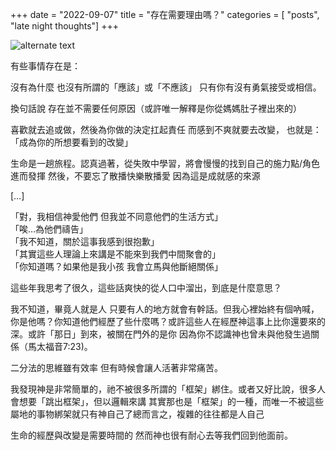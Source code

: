 +++
date = "2022-09-07"
title = "存在需要理由嗎？"
categories = [ "posts", "late night thoughts"]
+++

![alternate text](/img/taichung.jpg)

有些事情存在是：

沒有為什麼
也沒有所謂的「應該」或「不應該」
只有你有沒有勇氣接受或相信。

換句話說 存在並不需要任何原因（或許唯一解釋是你從媽媽肚子裡出來的）

喜歡就去追或做，然後為你做的決定扛起責任
而感到不爽就要去改變，
也就是：「成為你的所想要看到的改變」

生命是一趟旅程。認真過著，從失敗中學習，將會慢慢的找到自己的施力點/角色 進而發揮 然後，不要忘了散播快樂散播愛 因為這是成就感的來源

[…]

「對，我相信神愛他們 但我並不同意他們的生活方式」\
「唉…為他們禱告」\
「我不知道，關於這事我感到很抱歉」\
「其實這些人理論上來講是不能來到我們中間聚會的」\
「你知道嗎？如果他是我小孩 我會立馬與他斷絕關係」

這些年我思考了很久，這些話爽快的從人口中溜出，到底是什麼意思？

我不知道，畢竟人就是人 只要有人的地方就會有幹話。但我心裡始終有個吶喊，你是他嗎？你知道他們經歷了些什麼嗎？或許這些人在經歷神這事上比你還要來的深。或許「那日」到來，被關在門外的是你 因為你不認識神也曾未與他發生過關係（馬太福音7:23)。

二分法的思維雖有效率 但有時候會讓人活著非常痛苦。

我發現神是非常簡單的，祂不被很多所謂的「框架」綁住。或者又好比說，很多人會想要「跳出框架」，但以邏輯來講 其實那也是「框架」的一種，而唯一不被這些屬地的事物綁架就只有神自己了總而言之，複雜的往往都是人自己

生命的經歷與改變是需要時間的 然而神也很有耐心去等我們回到他面前。 